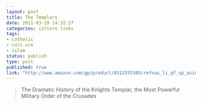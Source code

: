 ```yaml
---
layout: post
title: The Templars
date: 2011-03-19 14:32:27
categories: culture links
tags:
- catholic
- cult.ure
- islam
status: publish
type: post
published: true
link: "http://www.amazon.com/gp/product/0312555385/ref=as_li_qf_sp_asin_tl?ie=UTF8&tag=michflee-20&linkCode=as2&camp=1789&creative=9325&creativeASIN=0312555385"
---
```

> The Dramatic History of the Knights Templar, the Most Powerful Military Order of the Crusades
